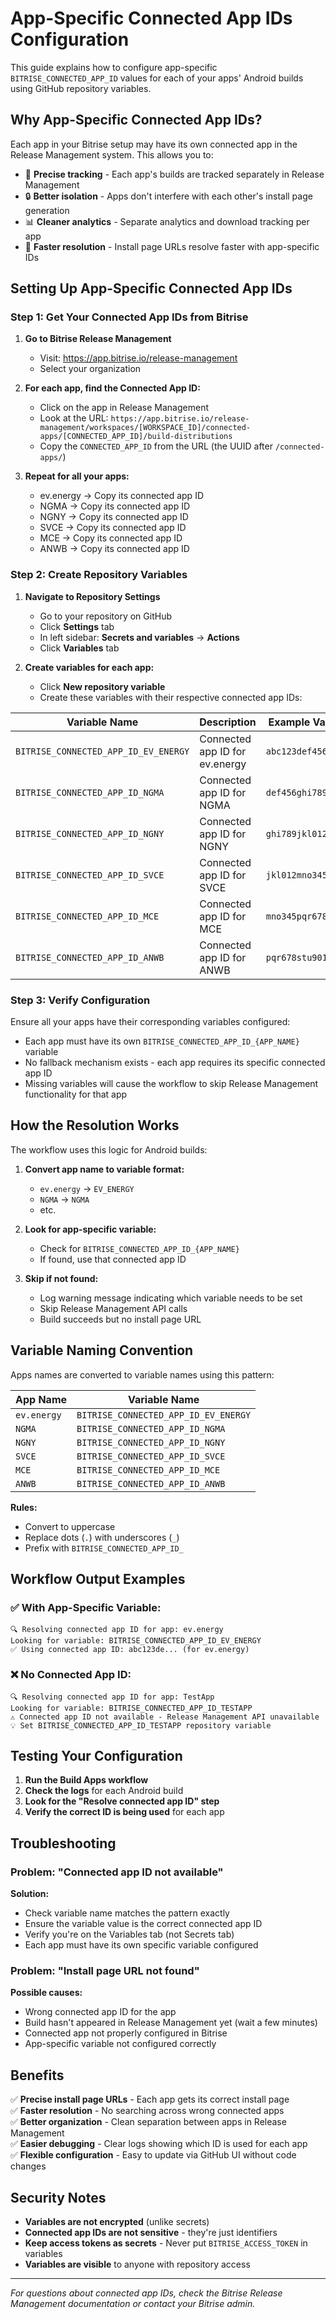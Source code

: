 # App-Specific Connected App IDs Configuration

This guide explains how to configure app-specific `BITRISE_CONNECTED_APP_ID` values for each of your apps' Android builds using GitHub repository variables.

## Why App-Specific Connected App IDs?

Each app in your Bitrise setup may have its own connected app in the Release Management system. This allows you to:

- 🎯 **Precise tracking** - Each app's builds are tracked separately in Release Management
- 🔒 **Better isolation** - Apps don't interfere with each other's install page generation
- 📊 **Cleaner analytics** - Separate analytics and download tracking per app
- 🚀 **Faster resolution** - Install page URLs resolve faster with app-specific IDs

## Setting Up App-Specific Connected App IDs

### Step 1: Get Your Connected App IDs from Bitrise

1. **Go to Bitrise Release Management**
   - Visit: https://app.bitrise.io/release-management
   - Select your organization

2. **For each app, find the Connected App ID:**
   - Click on the app in Release Management
   - Look at the URL: `https://app.bitrise.io/release-management/workspaces/[WORKSPACE_ID]/connected-apps/[CONNECTED_APP_ID]/build-distributions`
   - Copy the `CONNECTED_APP_ID` from the URL (the UUID after `/connected-apps/`)

3. **Repeat for all your apps:**
   - ev.energy → Copy its connected app ID
   - NGMA → Copy its connected app ID  
   - NGNY → Copy its connected app ID
   - SVCE → Copy its connected app ID
   - MCE → Copy its connected app ID
   - ANWB → Copy its connected app ID

### Step 2: Create Repository Variables

1. **Navigate to Repository Settings**
   - Go to your repository on GitHub
   - Click **Settings** tab
   - In left sidebar: **Secrets and variables** → **Actions**
   - Click **Variables** tab

2. **Create variables for each app:**
   - Click **New repository variable**
   - Create these variables with their respective connected app IDs:

| Variable Name | Description | Example Value |
|---------------|-------------|---------------|
| `BITRISE_CONNECTED_APP_ID_EV_ENERGY` | Connected app ID for ev.energy | `abc123def456...` |
| `BITRISE_CONNECTED_APP_ID_NGMA` | Connected app ID for NGMA | `def456ghi789...` |
| `BITRISE_CONNECTED_APP_ID_NGNY` | Connected app ID for NGNY | `ghi789jkl012...` |
| `BITRISE_CONNECTED_APP_ID_SVCE` | Connected app ID for SVCE | `jkl012mno345...` |
| `BITRISE_CONNECTED_APP_ID_MCE` | Connected app ID for MCE | `mno345pqr678...` |
| `BITRISE_CONNECTED_APP_ID_ANWB` | Connected app ID for ANWB | `pqr678stu901...` |

### Step 3: Verify Configuration

Ensure all your apps have their corresponding variables configured:
- Each app must have its own `BITRISE_CONNECTED_APP_ID_{APP_NAME}` variable
- No fallback mechanism exists - each app requires its specific connected app ID
- Missing variables will cause the workflow to skip Release Management functionality for that app

## How the Resolution Works

The workflow uses this logic for Android builds:

1. **Convert app name to variable format:**
   - `ev.energy` → `EV_ENERGY`
   - `NGMA` → `NGMA`
   - etc.

2. **Look for app-specific variable:**
   - Check for `BITRISE_CONNECTED_APP_ID_{APP_NAME}`
   - If found, use that connected app ID

3. **Skip if not found:**
   - Log warning message indicating which variable needs to be set
   - Skip Release Management API calls
   - Build succeeds but no install page URL

## Variable Naming Convention

Apps names are converted to variable names using this pattern:

| App Name | Variable Name |
|----------|---------------|
| `ev.energy` | `BITRISE_CONNECTED_APP_ID_EV_ENERGY` |
| `NGMA` | `BITRISE_CONNECTED_APP_ID_NGMA` |
| `NGNY` | `BITRISE_CONNECTED_APP_ID_NGNY` |
| `SVCE` | `BITRISE_CONNECTED_APP_ID_SVCE` |
| `MCE` | `BITRISE_CONNECTED_APP_ID_MCE` |
| `ANWB` | `BITRISE_CONNECTED_APP_ID_ANWB` |

**Rules:**
- Convert to uppercase
- Replace dots (`.`) with underscores (`_`)
- Prefix with `BITRISE_CONNECTED_APP_ID_`

## Workflow Output Examples

### ✅ With App-Specific Variable:
```
🔍 Resolving connected app ID for app: ev.energy
Looking for variable: BITRISE_CONNECTED_APP_ID_EV_ENERGY
✅ Using connected app ID: abc123de... (for ev.energy)
```

### ❌ No Connected App ID:
```
🔍 Resolving connected app ID for app: TestApp
Looking for variable: BITRISE_CONNECTED_APP_ID_TESTAPP
⚠️ Connected app ID not available - Release Management API unavailable
💡 Set BITRISE_CONNECTED_APP_ID_TESTAPP repository variable
```

## Testing Your Configuration

1. **Run the Build Apps workflow**
2. **Check the logs** for each Android build
3. **Look for the "Resolve connected app ID" step**
4. **Verify the correct ID is being used** for each app

## Troubleshooting

### Problem: "Connected app ID not available"
**Solution:** 
- Check variable name matches the pattern exactly
- Ensure the variable value is the correct connected app ID
- Verify you're on the Variables tab (not Secrets tab)
- Each app must have its own specific variable configured

### Problem: "Install page URL not found"
**Possible causes:**
- Wrong connected app ID for the app
- Build hasn't appeared in Release Management yet (wait a few minutes)
- Connected app not properly configured in Bitrise
- App-specific variable not configured correctly

## Benefits

✅ **Precise install page URLs** - Each app gets its correct install page  
✅ **Faster resolution** - No searching across wrong connected apps  
✅ **Better organization** - Clean separation between apps in Release Management  
✅ **Easier debugging** - Clear logs showing which ID is used for each app  
✅ **Flexible configuration** - Easy to update via GitHub UI without code changes  

## Security Notes

- **Variables are not encrypted** (unlike secrets)
- **Connected app IDs are not sensitive** - they're just identifiers
- **Keep access tokens as secrets** - Never put `BITRISE_ACCESS_TOKEN` in variables
- **Variables are visible** to anyone with repository access

---

*For questions about connected app IDs, check the Bitrise Release Management documentation or contact your Bitrise admin.*